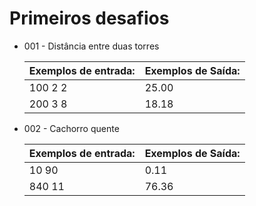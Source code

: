 # Primeiros desafios

- 001 - Distância entre duas torres

  | Exemplos de entrada: | Exemplos de Saída: |
  | :------------------- | :----------------- |
  | 100 2 2              | 25.00              |
  | 200 3 8              | 18.18              |

- 002 - Cachorro quente

  | Exemplos de entrada: | Exemplos de Saída: |
  | :------------------- | :----------------- |
  | 10 90                | 0.11               |
  | 840 11               | 76.36              |
